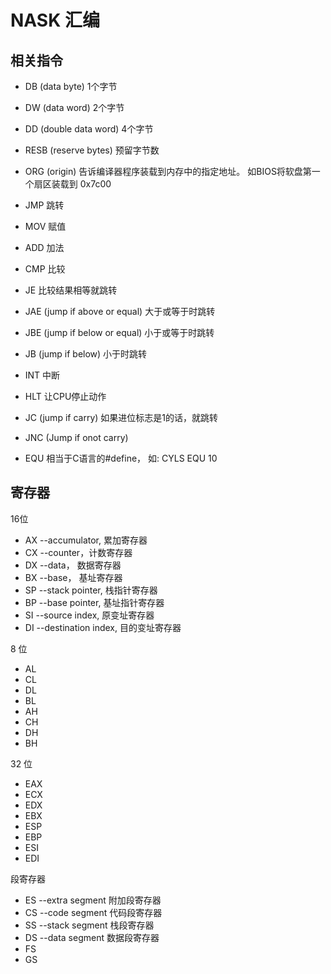 # NASK 汇编

## 相关指令

* DB (data byte) 1个字节
* DW (data word) 2个字节
* DD (double data word) 4个字节

* RESB (reserve bytes) 预留字节数

* ORG (origin) 告诉编译器程序装载到内存中的指定地址。 如BIOS将软盘第一个扇区装载到 0x7c00

* JMP 跳转
* MOV 赋值
* ADD 加法
* CMP 比较
* JE 比较结果相等就跳转
* JAE (jump if above or equal) 大于或等于时跳转
* JBE (jump if below or equal) 小于或等于时跳转
* JB (jump if below) 小于时跳转
* INT 中断
* HLT 让CPU停止动作
* JC (jump if carry) 如果进位标志是1的话，就跳转
* JNC (Jump if onot carry)
* EQU 相当于C语言的#define， 如:  CYLS EQU 10

## 寄存器

16位

* AX  --accumulator, 累加寄存器
* CX  --counter，计数寄存器
* DX  --data， 数据寄存器
* BX  --base， 基址寄存器
* SP  --stack pointer, 栈指针寄存器
* BP  --base pointer, 基址指针寄存器
* SI  --source index, 原变址寄存器
* DI  --destination index, 目的变址寄存器

8 位

* AL
* CL
* DL
* BL
* AH
* CH
* DH
* BH

32 位

* EAX
* ECX
* EDX
* EBX
* ESP
* EBP
* ESI
* EDI

段寄存器

* ES --extra segment 附加段寄存器
* CS --code segment 代码段寄存器
* SS --stack segment 栈段寄存器
* DS --data segment 数据段寄存器
* FS
* GS

